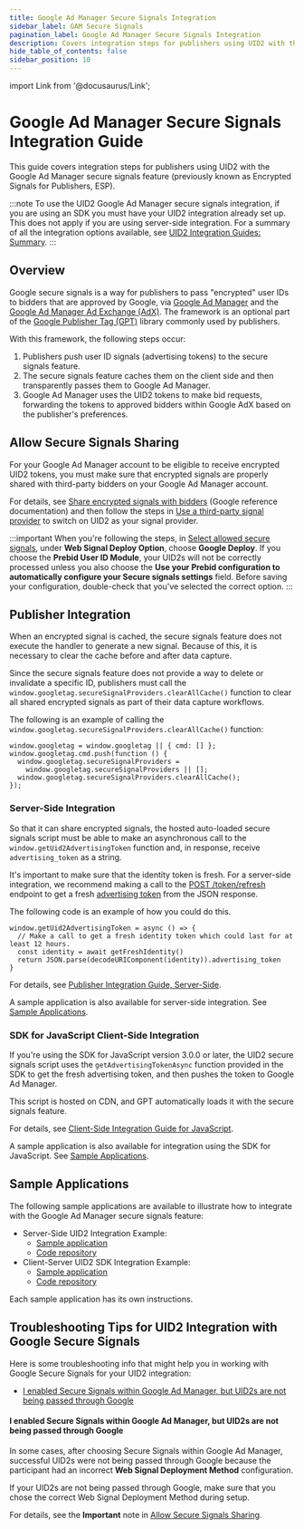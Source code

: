 ```yaml
---
title: Google Ad Manager Secure Signals Integration
sidebar_label: GAM Secure Signals
pagination_label: Google Ad Manager Secure Signals Integration
description: Covers integration steps for publishers using UID2 with the Google Ad ManagerSecure Signals feature.
hide_table_of_contents: false
sidebar_position: 10
---
```


import Link from '@docusaurus/Link';

# Google Ad Manager Secure Signals Integration Guide

This guide covers integration steps for publishers using UID2 with the Google Ad Manager secure signals feature (previously known as Encrypted Signals for Publishers, ESP).

:::note
To use the UID2 Google Ad Manager secure signals integration, if you are using an SDK you must have your UID2 integration already set up. This does not apply if you are using server-side integration. For a summary of all the integration options available, see [UID2 Integration Guides: Summary](summary-guides.md).
:::

## Overview

Google secure signals is a way for publishers to pass "encrypted" user IDs to bidders that are approved by Google, via [Google Ad Manager](https://admanager.google.com/home/) and the [Google Ad Manager Ad Exchange (AdX)](https://support.google.com/admanager/answer/6321605?hl=en). The framework is an optional part of the <a href="https://developers.google.com/publisher-tag/guides/get-started">Google Publisher Tag (GPT)</a> library commonly used by publishers.

With this framework, the following steps occur:

1. Publishers push user ID signals (advertising tokens) to the secure signals feature.
2. The secure signals feature caches them on the client side and then transparently passes them to Google Ad Manager.
3. Google Ad Manager uses the UID2 tokens to make bid requests, forwarding the tokens to approved bidders within Google AdX based on the publisher's preferences.

## Allow Secure Signals Sharing

For your Google Ad Manager account to be eligible to receive encrypted UID2 tokens, you must make sure that encrypted signals are properly shared with third-party bidders on your Google Ad Manager account.

For details, see [Share encrypted signals with bidders](https://support.google.com/admanager/answer/10488752) (Google reference documentation) and then follow the steps in [Use a third-party signal provider](https://developers.google.com/interactive-media-ads/docs/sdks/html5/client-side/securesignals) to switch on UID2 as your signal provider.

:::important
When you're following the steps, in [Select allowed secure signals](https://support.google.com/admanager/answer/10488752#select-signals), under **Web Signal Deploy Option**, choose **Google Deploy**.
If you choose the **Prebid User ID Module**, your UID2s will not be correctly processed unless you also choose the **Use your Prebid configuration to automatically configure your Secure signals settings** field.
Before saving your configuration, double-check that you've selected the correct option.
:::

## Publisher Integration

When an encrypted signal is cached, the secure signals feature does not execute the handler to generate a new signal. Because of this, it is necessary to clear the cache before and after data capture.

Since the secure signals feature does not provide a way to delete or invalidate a specific ID, publishers must call the `window.googletag.secureSignalProviders.clearAllCache()` function to clear all shared encrypted signals as part of their data capture workflows.

The following is an example of calling the `window.googletag.secureSignalProviders.clearAllCache()` function:

```
window.googletag = window.googletag || { cmd: [] };
window.googletag.cmd.push(function () {
  window.googletag.secureSignalProviders =
    window.googletag.secureSignalProviders || [];
  window.googletag.secureSignalProviders.clearAllCache();
});
```

### Server-Side Integration

So that it can share encrypted signals, the hosted auto-loaded secure signals script must be able to make an asynchronous call to the `window.getUid2AdvertisingToken` function and, in response, receive `advertising_token` as a string.

It's important to make sure that the identity token is fresh. For a server-side integration, we recommend making a call to the [POST&nbsp;/token/refresh](../endpoints/post-token-refresh.md) endpoint to get a fresh [advertising token](../endpoints/post-token-refresh.md#decrypted-json-response-format) from the JSON response.

The following code is an example of how you could do this.

```
window.getUid2AdvertisingToken = async () => {
  // Make a call to get a fresh identity token which could last for at least 12 hours.
  const identity = await getFreshIdentity()
  return JSON.parse(decodeURIComponent(identity)).advertising_token
}
```

For details, see [Publisher Integration Guide, Server-Side](integration-publisher-server-side.md).

A sample application is also available for server-side integration. See [Sample Applications](#sample-applications).

### SDK for JavaScript Client-Side Integration

If you're using the SDK for JavaScript version 3.0.0 or later, the UID2 secure signals script uses the `getAdvertisingTokenAsync` function provided in the SDK to get the fresh advertising token, and then pushes the token to Google Ad Manager.

This script is hosted on CDN, and GPT automatically loads it with the secure signals feature. 

For details, see [Client-Side Integration Guide for JavaScript](integration-javascript-client-side.md).

A sample application is also available for integration using the SDK for JavaScript. See [Sample Applications](#sample-applications).

## Sample Applications

The following sample applications are available to illustrate how to integrate with the Google Ad Manager secure signals feature:

- Server-Side UID2 Integration Example:
  - [Sample application](https://secure-signals-srvonly-integ.uidapi.com/)
  - [Code repository](https://github.com/IABTechLab/uid2-web-integrations/tree/main/examples/google-secure-signals-integration/server_only)
- Client-Server UID2 SDK Integration Example:
  - [Sample application](https://secure-signals-jssdk-integ.uidapi.com/)
  - [Code repository](https://github.com/IABTechLab/uid2-web-integrations/tree/main/examples/google-secure-signals-integration/with_sdk_v3)

Each sample application has its own instructions.

## Troubleshooting Tips for UID2 Integration with Google Secure Signals

Here is some troubleshooting info that might help you in working with Google Secure Signals for your UID2 integration:

- [I enabled Secure Signals within Google Ad Manager, but UID2s are not being passed through Google](#i-enabled-secure-signals-within-google-ad-manager-but-uid2s-are-not-being-passed-through-google)

#### I enabled Secure Signals within Google Ad Manager, but UID2s are not being passed through Google

In some cases, after choosing Secure Signals within Google Ad Manager, successful UID2s were not being passed through Google because the participant had an incorrect **Web Signal Deployment Method** configuration.

If your UID2s are not being passed through Google, make sure that you chose the correct Web Signal Deployment Method during setup.

For details, see the **Important** note in [Allow Secure Signals Sharing](#allow-secure-signals-sharing).
